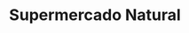 ---
title: "Supermercado Natural"
url: /ciudad-autonoma-de-buenos-aires/supermercado-natural/
shop: Supermarkt
---
